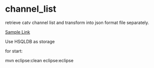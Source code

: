 # channel_list

retrieve catv channel list and transform into json format file separately.

[Sample Link](http://www.mangrovecatv.com.tw/cable/channellist.html)

Use HSQLDB as storage

for start:

mvn eclipse:clean eclipse:eclipse


